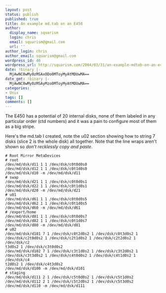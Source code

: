 ```yaml
---
layout: post
status: publish
published: true
title: An example md.tab on an E450
author:
  display_name: squarism
  login: chris
  email: squarism@gmail.com
  url: ''
author_login: chris
author_email: squarism@gmail.com
wordpress_id: 40
wordpress_url: http://squarism.com/2004/03/31/an-example-mdtab-on-an-e450/
date: !binary |-
  MjAwNC0wMy0zMSAxODo0MToyMyAtMDUwMA==
date_gmt: !binary |-
  MjAwNC0wMy0zMSAyMzo0MToyMyAtMDUwMA==
categories:
- Unix
tags: []
comments: []
---
```

<p>The E450 has a potential of 20 internal disks, none of them labeled in any particular order (ctd numbers) and it was a pain to configure most of them as a big stripe.</p>
<p>Here's the md.tab I created, note the u02 section showing how to string 7 disks (slice 2 is the whole disk) all together.  Note that the line wraps aren't shown so <i>don't recklessly copy and paste</i>.</p>
<p><code># Root Mirror MetaDevices
# root
/dev/md/dsk/d11 1 1 /dev/dsk/c0t0d0s0
/dev/md/dsk/d12 1 1 /dev/dsk/c0t1d0s0
/dev/md/dsk/d10 -m /dev/md/dsk/d11
# swap
/dev/md/dsk/d21 1 1 /dev/dsk/c0t0d0s1
/dev/md/dsk/d22 1 1 /dev/dsk/c0t1d0s1
/dev/md/dsk/d20 -m /dev/md/dsk/d21
# u01
/dev/md/dsk/d61 1 1 /dev/dsk/c0t0d0s5
/dev/md/dsk/d62 1 1 /dev/dsk/c0t1d0s5
/dev/md/dsk/d60 -m /dev/md/dsk/d61
# /export/home
/dev/md/dsk/d81 1 1 /dev/dsk/c0t0d0s7
/dev/md/dsk/d82 1 1 /dev/dsk/c0t1d0s7
/dev/md/dsk/d80 -m /dev/md/dsk/d81
# u02
/dev/md/dsk/d101 7 1 /dev/dsk/c0t2d0s2 1 /dev/dsk/c0t3d0s2 1 /dev/dsk/c2t0d0s2 1 /dev/dsk/c2t1d0s2 1 /dev/dsk/c2t2d0s2 1 /dev/dsk/c2
t3d0s2 1 /dev/dsk/c3t0d0s2
/dev/md/dsk/d102 7 1 /dev/dsk/c3t1d0s2 1 /dev/dsk/c3t2d0s2 1 /dev/dsk/c3t3d0s2 1 /dev/dsk/c4t0d0s2 1 /dev/dsk/c4t1d0s2 1 /dev/dsk/c4
t2d0s2 1 /dev/dsk/c4t3d0s2
/dev/md/dsk/d100 -m /dev/md/dsk/d101
# staging
/dev/md/dsk/d111 2 1 /dev/dsk/c5t0d0s2 1 /dev/dsk/c5t1d0s2
/dev/md/dsk/d112 2 1 /dev/dsk/c5t2d0s2 1 /dev/dsk/c5t3d0s2
/dev/md/dsk/d110 -m /dev/md/dsk/d111
</code></p>
